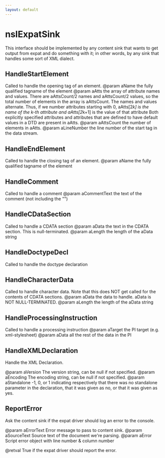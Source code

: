 ```yaml
---
layout: default
---
```


# nsIExpatSink #

This interface should be implemented by any content sink that wants
to get output from expat and do something with it; in other words,
by any sink that handles some sort of XML dialect.


## HandleStartElement ##

Called to handle the opening tag of an element.
@param aName the fully qualified tagname of the element
@param aAtts the array of attribute names and values.  There are
       aAttsCount/2 names and aAttsCount/2 values, so the total number of
       elements in the array is aAttsCount.  The names and values
       alternate.  Thus, if we number attributes starting with 0,
       aAtts[2*k] is the name of the k-th attribute and aAtts[2*k+1] is
       the value of that attribute  Both explicitly specified attributes
       and attributes that are defined to have default values in a DTD are
       present in aAtts.
@param aAttsCount the number of elements in aAtts.
@param aLineNumber the line number of the start tag in the data stream.


## HandleEndElement ##

Called to handle the closing tag of an element.
@param aName the fully qualified tagname of the element


## HandleComment ##

Called to handle a comment
@param aCommentText the text of the comment (not including the
       "<!--" and "-->")


## HandleCDataSection ##

Called to handle a CDATA section
@param aData the text in the CDATA section.  This is null-terminated.
@param aLength the length of the aData string


## HandleDoctypeDecl ##

Called to handle the doctype declaration


## HandleCharacterData ##

Called to handle character data.  Note that this does NOT get
called for the contents of CDATA sections.
@param aData the data to handle.  aData is NOT NULL-TERMINATED.
@param aLength the length of the aData string


## HandleProcessingInstruction ##

Called to handle a processing instruction
@param aTarget the PI target (e.g. xml-stylesheet)
@param aData all the rest of the data in the PI


## HandleXMLDeclaration ##

Handle the XML Declaration.

@param aVersion    The version string, can be null if not specified.
@param aEncoding   The encoding string, can be null if not specified.
@param aStandalone -1, 0, or 1 indicating respectively that there was no
                   standalone parameter in the declaration, that it was
                   given as no, or that it was given as yes.


## ReportError ##

Ask the content sink if the expat driver should log an error to the console.

@param aErrorText  Error message to pass to content sink.
@param aSourceText Source text of the document we're parsing.
@param aError      Script error object with line number & column number

@retval True if the expat driver should report the error.

